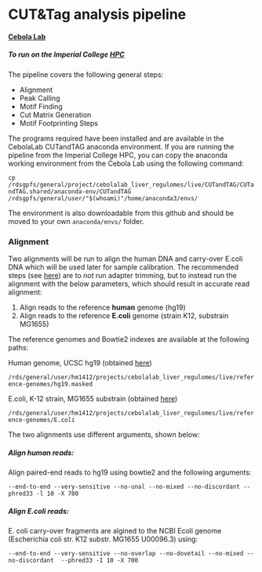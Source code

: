 # CUT&Tag analysis pipeline
#### [Cebola Lab](https://www.imperial.ac.uk/metabolism-digestion-reproduction/research/systems-medicine/genetics--genomics/regulatory-genomics-and-metabolic-disease/)
##### To run on the Imperial College [HPC](https://wiki.imperial.ac.uk/display/HPC/High+Performance+Computing)

The pipeline covers the following general steps:

- Alignment 
- Peak Calling
- Motif Finding
- Cut Matrix Generation
- Motif Footprinting Steps

The programs required have been installed and are available in the CebolaLab CUTandTAG anaconda environment. If you are running the pipeline from the Imperial College HPC, you can copy the anaconda working environment from the Cebola Lab using the following command:

`cp /rdsgpfs/general/project/cebolalab_liver_regulomes/live/CUTandTAG/CUTandTAG.shared/anaconda-env/CUTandTAG /rdsgpfs/general/user/"$(whoami)"/home/anaconda3/envs/`

The environment is also downloadable from this github and should be moved to your own `anaconda/envs/` folder.

### Alignment

Two alignments will be run to align the human DNA and carry-over E.coli DNA which will be used later for sample calibration. The recommended steps (see [here](https://www.protocols.io/view/bench-top-cut-amp-tag-bcuhiwt6?step=69)) are to *not* run adapter trimming, but to instead run the alignment with the below parameters, which should result in accurate read alignment:

1. Align reads to the reference **human** genome (hg19)
2. Align reads to the reference **E.coli** genome (strain K12, substrain MG1655)

The reference genomes and Bowtie2 indexes are available at the following paths:

Human genome, UCSC hg19 (obtained [here](http://hgdownload.cse.ucsc.edu/goldenpath/hg19/bigZips/))

`/rds/general/user/hm1412/projects/cebolalab_liver_regulomes/live/reference-genomes/hg19.masked`

E.coli, K-12 strain, MG1655 substrain (obtained [here](https://www.ncbi.nlm.nih.gov/nuccore/U00096.3?report=fasta))

`/rds/general/user/hm1412/projects/cebolalab_liver_regulomes/live/reference-genomes/E.coli` 

The two alignments use different arguments, shown below:

##### Align human reads:

Align paired-end reads to hg19 using bowtie2 and the following arguments:

`--end-to-end --very-sensitive --no-unal --no-mixed --no-discordant --phred33 -l 10 -X 700`

##### Align E.coli reads:

E. coli carry-over fragments are algined to the NCBI Ecoli genome (Escherichia coli str. K12 substr. MG1655 U00096.3) using:

`--end-to-end --very-sensitive --no-overlap --no-dovetail --no-mixed --no-discordant  --phred33 -I 10 -X 700`

